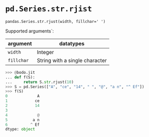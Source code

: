 # `pd.Series.str.rjist`

`pandas.Series.str.rjust(width, fillchar=' ')`

Supported arguments`:

| argument   | datatypes                      |
|------------|--------------------------------|
| `width`    | Integer                        |
| `fillchar` | String with a single character |

``` py
>>> @bodo.jit
... def f(S):
...     return S.str.rjust(10)
>>> S = pd.Series(["A", "ce", "14", " ", "@", "a n", "^ Ef"])
>>> f(S)
0             A
1            ce
2            14
3
4             @
5           a n
6          ^ Ef
dtype: object
```

